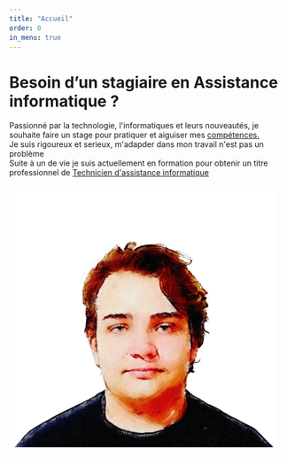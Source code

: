 ```yaml
---
title: "Accueil"
order: 0
in_menu: true
---
```

<main>
                <h1>Besoin d’un stagiaire en Assistance informatique ?</h1>
                <div class="tableau">
                 <p class="int">Passionné par la technologie, l'informatiques et leurs nouveautés, je souhaite faire un stage pour pratiquer et aiguiser mes <a href="https://evanlaf-pro.github.io/site-cv/experiences.html">compétences.</a> 
                <br>Je suis rigoureux et serieux, m'adapder dans mon travail n'est pas un problème
                <br>Suite à un de vie je suis actuellement en formation pour obtenir un titre professionnel de <a href="https://www.francecompetences.fr/recherche/rncp/37681/">Technicien d'assistance informatique</a></p>
                <img class="moi" src="images/Photoroom-20250203_163057-removebg-preview.png">
                </div>
            </main> 